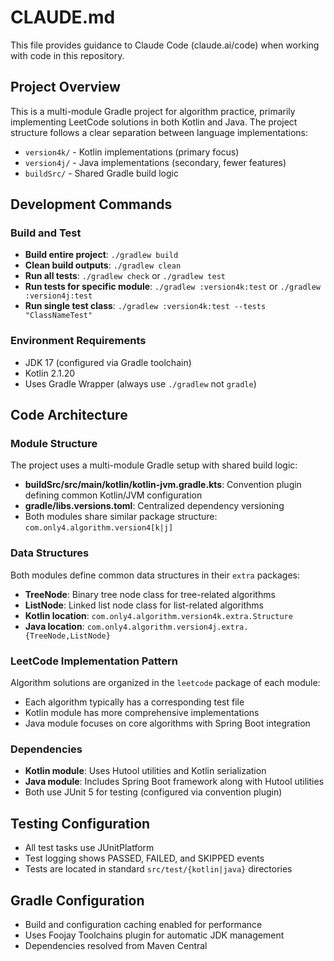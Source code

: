 # CLAUDE.md

This file provides guidance to Claude Code (claude.ai/code) when working with code in this repository.

## Project Overview

This is a multi-module Gradle project for algorithm practice, primarily implementing LeetCode solutions in both Kotlin
and Java. The project structure follows a clear separation between language implementations:

- `version4k/` - Kotlin implementations (primary focus)
- `version4j/` - Java implementations (secondary, fewer features)
- `buildSrc/` - Shared Gradle build logic

## Development Commands

### Build and Test

- **Build entire project**: `./gradlew build`
- **Clean build outputs**: `./gradlew clean`
- **Run all tests**: `./gradlew check` or `./gradlew test`
- **Run tests for specific module**: `./gradlew :version4k:test` or `./gradlew :version4j:test`
- **Run single test class**: `./gradlew :version4k:test --tests "ClassNameTest"`

### Environment Requirements

- JDK 17 (configured via Gradle toolchain)
- Kotlin 2.1.20
- Uses Gradle Wrapper (always use `./gradlew` not `gradle`)

## Code Architecture

### Module Structure

The project uses a multi-module Gradle setup with shared build logic:

- **buildSrc/src/main/kotlin/kotlin-jvm.gradle.kts**: Convention plugin defining common Kotlin/JVM configuration
- **gradle/libs.versions.toml**: Centralized dependency versioning
- Both modules share similar package structure: `com.only4.algorithm.version4[k|j]`

### Data Structures

Both modules define common data structures in their `extra` packages:

- **TreeNode**: Binary tree node class for tree-related algorithms
- **ListNode**: Linked list node class for list-related algorithms
- **Kotlin location**: `com.only4.algorithm.version4k.extra.Structure`
- **Java location**: `com.only4.algorithm.version4j.extra.{TreeNode,ListNode}`

### LeetCode Implementation Pattern

Algorithm solutions are organized in the `leetcode` package of each module:

- Each algorithm typically has a corresponding test file
- Kotlin module has more comprehensive implementations
- Java module focuses on core algorithms with Spring Boot integration

### Dependencies

- **Kotlin module**: Uses Hutool utilities and Kotlin serialization
- **Java module**: Includes Spring Boot framework along with Hutool utilities
- Both use JUnit 5 for testing (configured via convention plugin)

## Testing Configuration

- All test tasks use JUnitPlatform
- Test logging shows PASSED, FAILED, and SKIPPED events
- Tests are located in standard `src/test/{kotlin|java}` directories

## Gradle Configuration

- Build and configuration caching enabled for performance
- Uses Foojay Toolchains plugin for automatic JDK management
- Dependencies resolved from Maven Central
